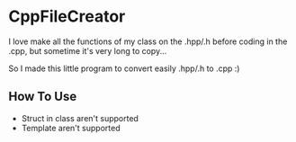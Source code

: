 CppFileCreator
==============

I love make all the functions of my class on the .hpp/.h before coding in the .cpp, but sometime it's very long to copy...

So I made this little program to convert easily .hpp/.h to .cpp :)



How To Use
----------

- Struct in class aren't supported
- Template aren't supported


